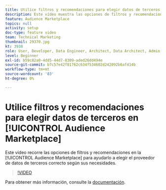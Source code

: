 ```yaml
---
title: Utilice filtros y recomendaciones para elegir datos de terceros en el Audience Marketplace
description: Este vídeo muestra las opciones de filtros y recomendaciones del Audience Marketplace para ayudarlo a elegir el proveedor de datos de terceros adecuado para sus necesidades.
feature: Audience Marketplace
topics: null
activity: setup
doc-type: feature video
team: Technical Marketing
thumbnail: 29370.jpg
kt: 3938
role: User, Developer, Data Engineer, Architect, Data Architect, Admin, Leader
level: Beginner
exl-id: b59c82a0-4dd5-44d7-8309-aded26dd494e
source-git-commit: b7c57e42f81762c634f534602d242092b6af414b
workflow-type: tm+mt
source-wordcount: '83'
ht-degree: 0%

---
```


# Utilice filtros y recomendaciones para elegir datos de terceros en [!UICONTROL Audience Marketplace]

Este vídeo recorre las opciones de filtros y recomendaciones en la [!UICONTROL Audience Marketplace] para ayudarlo a elegir el proveedor de datos de terceros correcto según sus necesidades.

>[!VIDEO](https://video.tv.adobe.com/v/29370/?quality=12)

Para obtener más información, consulte la [documentación](https://experienceleague.adobe.com/docs/audience-manager/user-guide/features/audience-marketplace/audience-marketplace-for-data-buyers/marketplace-data-buyers.html).
